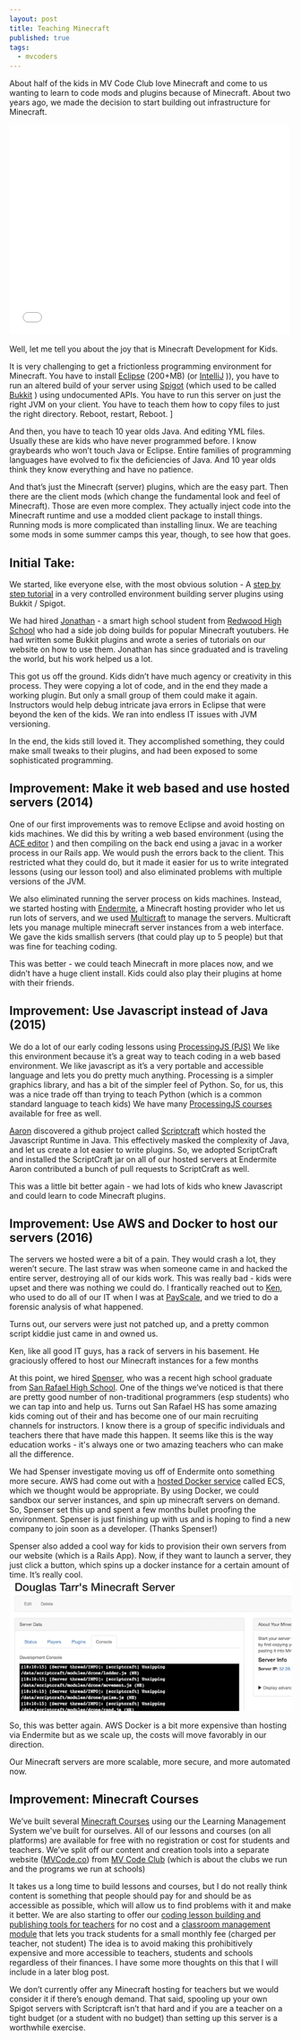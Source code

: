 ```yaml
---
layout: post
title: Teaching Minecraft
published: true
tags:
  - mvcoders
---
```

About half of the kids in MV Code Club love Minecraft and come to us wanting to learn to code mods and plugins because of Minecraft.  About two years ago, we made the decision to start building out infrastructure for Minecraft.

<iframe frameborder="0" style="border:none; border: 0; overflow: hidden; width:500px; height: 375px" src="/games/2dmc">
</iframe>

Well, let me tell you about the joy that is Minecraft Development for Kids.  


It is very challenging to get a frictionless programming environment for Minecraft.  You have to install [Eclipse](https://eclipse.org/downloads/) (200+MB) (or [IntelliJ](https://www.jetbrains.com/idea/) )), you have to run an altered build of your server using [Spigot](https://www.spigotmc.org/) (which used to be called [Bukkit](https://bukkit.org/) ) using undocumented APIs.  You have to run this server on just the right JVM on your client.   You have to teach them how to copy files to just the right directory.  Reboot, restart, Reboot.
]

And then, you have to teach 10 year olds Java.  And editing YML files.  Usually these are kids who have never programmed before.  I know graybeards who won’t touch Java or Eclipse.  Entire families of programming languages have evolved to fix the deficiencies of Java.    And 10 year olds think they know everything and have no patience.

And that’s just the Minecraft (server) plugins, which are the easy part.  Then there are the client mods (which change the fundamental look and feel of Minecraft).  Those are even more complex.  They actually inject code into the Minecraft runtime and use a modded client package to install things.  Running mods is more complicated than installing linux.  We are teaching some mods in some summer camps this year, though, to see how that goes.

## Initial Take: 
We started, like everyone else, with the most obvious solution - A [step by step tutorial](https://www.mvcode.co/lessons/how-to-make-a-minecraft-plugin) in a very controlled environment building server plugins using Bukkit / Spigot.

We had hired [Jonathan](https://www.mvcode.co/user/jce) - a smart high school student from [Redwood High School](http://www.tamdistrict.org/redwood) who had a side job doing builds for popular Minecraft youtubers.  He had written some Bukkit plugins and wrote a series of tutorials on our website on how to use them.   Jonathan has since graduated and is traveling the world, but his work helped us a lot.

This got us off the ground.  Kids didn’t have much agency or creativity in this process.  They were copying a lot of code, and in the end they made a working plugin.  But only a small group of them could make it again.  Instructors would help debug intricate java errors in Eclipse that were beyond the ken of the kids.  We ran into endless IT issues with JVM versioning.  

In the end, the kids still loved it.  They accomplished something, they could make small tweaks to their plugins, and had been exposed to some sophisticated programming.

## Improvement: Make it web based and use hosted servers (2014)
One of our first improvements was to remove Eclipse and avoid hosting on kids machines.  We did this by writing a web based environment (using the [ACE editor](https://ace.c9.io/#nav=about) ) and then compiling on the back end using a javac in a worker process in our Rails app.  We would push the errors back to the client.    This restricted what they could do, but it made it easier for us to write integrated lessons (using our lesson tool) and also eliminated problems with multiple versions of the JVM.  

We also eliminated running the server process on kids machines.  Instead, we started hosting with [Endermite](https://endermite.com/), a Minecraft hosting provider who let us run lots of servers, and we used [Multicraft](http://www.multicraft.org/) to manage the servers.  Multicraft lets you manage multiple minecraft server instances from a web interface.  We gave the kids smallish servers (that could play up to 5 people) but that was fine for teaching coding.

This was better - we could teach Minecraft in more places now, and we didn’t have a huge client install.  Kids could also play their plugins at home with their friends.

## Improvement:  Use Javascript instead of Java (2015)
We do a lot of our early coding lessons using [ProcessingJS (PJS)](http://processingjs.org/)   We like this environment because it’s a great way to teach coding in a web based environment.  We like javascript as it’s a very portable and accessible language and lets you do pretty much anything.  Processing is a simpler graphics library, and has a bit of the simpler feel of Python.  So, for us, this was a nice trade off than trying to teach Python (which is a common standard language to teach kids)  We have many [ProcessingJS courses](https://www.mvcode.co/platforms/javascript) available for free as well.

[Aaron](https://www.mvcode.co/user/aaron) discovered a github project called [Scriptcraft](http://scriptcraftjs.org/) which hosted the Javascript Runtime in Java.  This effectively masked the complexity of Java, and let us create a lot easier to write plugins.  So, we adopted ScriptCraft and installed the ScriptCraft jar on all of our hosted servers at Endermite   Aaron contributed a bunch of pull requests to ScriptCraft as well.

This was a little bit better again - we had lots of kids who knew Javascript and could learn to code Minecraft plugins.

## Improvement: Use AWS and Docker to host our servers (2016)
The servers we hosted were a bit of a pain. They would crash a lot, they weren’t secure.  The last straw was when someone came in and hacked the entire server, destroying all of our kids work.  This was really bad - kids were upset and there was nothing we could do.  I frantically reached out to [Ken](https://www.demaria.net/Ken_DeMaria/Welcome.html), who used to do all of our IT when I was at [PayScale](https://www.payscale.com), and we tried to do a forensic analysis of what happened.  

Turns out, our servers were just not patched up, and a pretty common script kiddie just came in and owned us.  

Ken, like all good IT guys, has a rack of servers in his basement.   He graciously offered to host our Minecraft instances for a few months 

At this point, we hired [Spenser](https://www.mvcode.co/user/spenserw25), who was a recent high school graduate from [San Rafael High School](http://sanrafael.srcs.org/).   One of the things we’ve noticed is that there are pretty good number of non-traditional programmers (esp students) who we can tap into and help us.   Turns out San Rafael HS has some amazing kids coming out of their and has become one of our main recruiting channels for instructors.   I know there is a group of specific individuals and teachers there that have made this happen.   It seems like this is the way education works - it's always one or two amazing teachers who can make all the difference.

We had Spenser investigate moving us off of Endermite onto something more secure.  AWS had come out with a [hosted Docker service](http://aws.amazon.com/documentation/ecs/) called ECS, which we thought would be appropriate.  By using Docker, we could sandbox our server instances, and spin up minecraft servers on demand.  So, Spenser set this up and spent a few months bullet proofing the environment.   Spenser is just finishing up with us and is hoping to find a new company  to join soon as a developer.  (Thanks Spenser!)

Spenser also added a cool way for kids to provision their own servers from our website (which is a Rails App).  Now, if they want to launch a server, they just click a button, which spins up a docker instance for a certain amount of time.  It’s really cool.
![Minecraft Console Interface](/images/mc_screenshot.png)

So, this was better again.  AWS Docker is a bit more expensive than hosting via Endermite but as we scale up, the costs will move favorably in our direction.  

Our Minecraft servers are more scalable, more secure, and more automated now.

## Improvement: Minecraft Courses
We’ve built several [Minecraft Courses](https://www.mvcode.co/platforms/minecraft) using our the Learning Management System we've built for ourselves.   All of our lessons and courses (on all platforms) are available for free with no registration or cost for students and teachers.    We’ve split off our content and creation tools into a separate website ([MVCode.co](https://www.mvcode/co)) from [MV Code Club](https://www.mvcodeclub.com) (which is about the clubs we run and the programs we run at schools)

It takes us a long time to build lessons and courses, but I do not really think content is something that people should pay for and should be as accessible as possible, which will allow us to find problems with it and make it better.   We are also starting to offer our [coding lesson building and publishing tools for teachers](https://www.mvcode.co) for no cost and a [classroom management module](https://ww.mvcode.co/teach) that lets you track students for a small monthly fee (charged per teacher, not student)  The idea is to avoid making this prohibitively expensive and more accessible to teachers, students and schools regardless of their finances.  I have some more thoughts on this that I will include in a later blog post.

We don’t currently offer any Minecraft hosting for teachers but we would consider it if there’s enough demand.  That said, spooling up your own Spigot servers with Scriptcraft isn’t that hard and if you are a teacher on a tight budget (or a student with no budget) than setting up this server is a worthwhile exercise.

